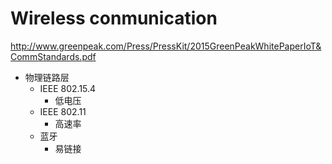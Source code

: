 # Wireless conmunication

http://www.greenpeak.com/Press/PressKit/2015GreenPeakWhitePaperIoT&CommStandards.pdf

* 物理链路层
  * IEEE 802.15.4
    * 低电压
  * IEEE 802.11
    * 高速率
  * 蓝牙
    * 易链接
